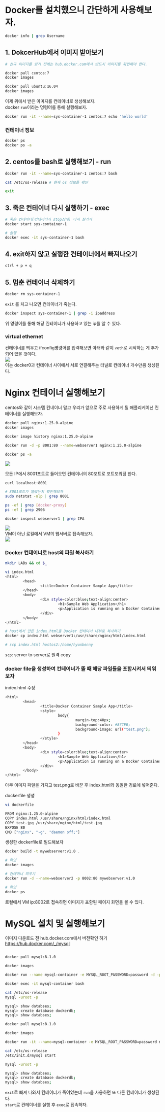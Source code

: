 # Docker를 설치했으니 간단하게 사용해보자.

```bash
docker info | grep Username
```

## 1. DokcerHub에서 이미지 받아보기
```bash
# 신규 이미지를 받기 전에는 hub.docker.com에서 반드시 이미지를 확인해야 한다.

docker pull centos:7
docker images

docker pull ubuntu:16.04
docker images
```
이제 위에서 받은 이미지를 컨테이너로 생성해보자.<br/>
docker `run`이라는 명령어를 통해 실행해보자.<br/>

```bash
docker run -it --name=sys-container-1 centos:7 echo 'hello world'
```

### 컨테이너 정보

```bash
docker ps 
docker ps -a
```



## 2. centos를 bash로 실행해보기 - run

```bash
docker run -it --name=sys-container-1 centos:7 bash

cat /etc/os-release # 현재 os 정보를 확인

exit
```

## 3. 죽은 컨테이너 다시 실행하기 - exec

```bash
# 죽은 컨테이너(컨테이너가 stop상태) 다시 살리기
docker start sys-container-1

# 실행
docker exec -it sys-container-1 bash
```

## 4. exit하지 않고 실행한 컨테이너에서 빠져나오기

```bash
ctrl + p + q
```

## 5. 멈춘 컨테이너 삭제하기

```bash
docker rm sys-container-1
```

`exit` 를 치고 나오면 컨테이너가 죽는다.


```bash
docker inspect sys-container-1 | grep -i ipaddress
```
위 명령어를 통해 해당 컨테이너가 사용하고 있는 ip를 알 수 있다.<br/>

### virtual ethernet
컨테이너를 띄우고 ifconfig명령어를 입력해보면 아래와 같이 `veth`로 시작하는 게 추가되어 있을 것이다.<br/>
![](img/4/1.png)<br/>
이는 docker0과 컨테이너 사이에서 서로 연결해주는 터널로 컨테이너 개수만큼 생성된다.

# Nginx 컨테이너 실행해보기
centos와 같이 시스템 컨네이너 말고 우리가 앞으로 주로 사용하게 될 애플리케이션 컨테이너를 실행해보자.
```bash
docker pull nginx:1.25.0-alpine
docker images

docker image history nginx:1.25.0-alpine

```

```bash
docker run -d -p 8001:80 --name=webserver1 nginx:1.25.0-alpine

docker ps -a
```

![](img/4/2.png)<br/>

모든 IP에서 8001포트로 들어오면 컨테이너의 80포트로 포트포워딩 한다.<br/>

```bash
curl localhost:8001

# 8001포트가 열렸는지 확인해보자
sudo netstat -nlp | grep 8001

ps -ef | grep [docker-proxy]
ps -ef | grep 2906

docker inspect webserver1 | grep IPA
```

![](img/4/3.png)<br/>
VM이 아닌 로컬에서 VM의 웹서버로 접속해보자.<br/>
![](img/4/4.png)<br/>


### Docker 컨테이너로 host의 파일 복사하기
```bash
mkdir LABs && cd $_

vi index.html
<html>
        <head>
                <title>Docker Container Sample App</title>
        </head>
        <body>
                <div style=color:blue;text-align:center>
                        <h1>Sample Web Application</h1>
                        <p>Application is running on a Docker Container.</p>
                </div>
        </body>
</html>

# host에서 만든 index.html을 Docker 컨테이너 내부로 복사하기
docker cp index.html webserver1:/usr/share/nginx/html/index.html

# scp index.html hostos2:/home/hyunbenny
```

`scp`: server to server로 원격 copy

### docker file을 생성하여 컨테이너가 뜰 때 해당 파일들을 포함시켜서 띄워보자

index.html 수정

```bash
<html>
        <head>
                <title>Docker Container Sample App</title>
                <style>
                        body{
                                margin-top:40px;
                                background-color: #87CEB;
                                background-image: url("test.png");
                        }
                </style>
        </head>
        <body>
                <div style=color:blue;text-align:center>
                        <h1>Sample Web Application</h1>
                        <p>Application is running on a Docker Container.</p>
                </div>
        </body>
</html>
```

아무 이미지 파일을 가지고 test.png로 바꾼 후 index.html와 동일한 경로에 넣어준다.

dockerfile 생성

```bash
vi dockerfile

FROM nginx:1.25.0-alpine
COPY index.html /usr/share/nginx/html/index.html
COPY test.jpg /usr/share/nginx/html/test.jpg
EXPOSE 80
CMD ["nginx", "-g", "daemon off;"]
```

생성한 dockerfile로 빌드해보자

```bash
docker build -t mywebserver:v1.0 .

# 확인
docker images

# 컨테이너 띄우기
docker run -d --name=webserver2 -p 8002:80 mywebserver:v1.0

# 확인
docker ps
```
로컬에서 VM ip:8002로 접속하면 이미지가 포함된 페이지 화면을 볼 수 있다.<br/>

# MySQL 설치 및 실행해보기
이미지 다운로드 전 hub.docker.com에서 버전확인 하기<br/>
https://hub.docker.com/_/mysql <br/>
```bash

docker pull mysql:8.1.0

docker images

docker run --name mysql-container -e MYSQL_ROOT_PASSWORD=password -d -p 3306:3306 mysql:latest

docker exec -it mysql-container bash

cat /etc/os-release
mysql -uroot -p

mysql> show databses;
mysql> create database dockerdb;
mysql> show databses;
```

```bash
docker pull mysql:8.1.0

docker images

docker run -it --name=mysql-container -e MYSQL_ROOT_PASSWORD=password mysql:8.1.0 /bin/bash

cat /etc/os-release
/etc/init.d/mysql start

mysql -uroot -p

mysql> show databses;
mysql> create database dockerdb;
mysql> show databses;
```
`exit`로 빠져 나와서 컨테이너가 죽어있는데 `run`을 사용하면 또 다른 컨테이너가 생성된다.<br/>
`start`로 컨테이너를 실행 후 `exec`로 접속하자.<br/>